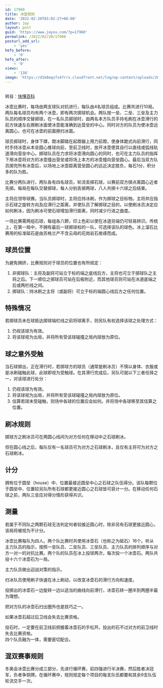 ```yaml
---
id: 17960
title: 冰壶规则
date: '2022-02-20T03:02:27+08:00'
author: Jay
layout: post
guid: 'https://www.jayxu.com/?p=17960'
permalink: /2022/02/20/17960
posturl_add_url:
    - 'yes'
hefo_before:
    - '0'
hefo_after:
    - '0'
views:
    - '138'
image: 'https://d1k8eqsfs47rrv.cloudfront.net/log/wp-content/uploads/2022/02/b8443492-5de8-480a-a76f-e7442df1e97b.jpg'
---
```


<!-- wp:image {"id":17963,"sizeSlug":"full","linkDestination":"attachment"} -->
<figure class="wp-block-image size-full"><a href="https://www.jayxu.com/?attachment_id=17963"><img src="https://www.jayxu.com/log/wp-content/uploads/2022/02/b8443492-5de8-480a-a76f-e7442df1e97b.jpg" alt="" class="wp-image-17963"/></a></figure>
<!-- /wp:image -->

<!-- wp:paragraph -->
<p>转自：<a href="https://www.baike.com/wikiid/7036189142090339619?prd=mobile&amp;view_id=11qeq0dekef400#catalog_5" target="_blank" rel="noreferrer noopener">快懂百科</a></p>
<!-- /wp:paragraph -->

<!-- wp:paragraph -->
<p>冰壶比赛时，每场由两支球队对抗进行，每队由4名球员组成。比赛共进行10局。两队每名球员均有两个冰壶，即有两次掷球机会。两队按一垒、二垒、三垒及主力队员的顺序交替掷球，在一名队员掷球时，由两名本方队员手持毛刷在冰壶滑行的前方快速左右擦刷冰面使冰壶能准确到达营垒的中心。同时对方的队员为使冰壶远离圆心，也可在冰壶的前面擦扫冰面。</p>
<!-- /wp:paragraph -->

<!-- wp:paragraph -->
<p>球员掷球时，身体下蹲，蹬冰脚踏在起蹬器上用力前蹬，使身体跪式向前滑行，同时手持冰壶从本垒圆心推球向前，至前卫线时，放开冰壶使其自行以直线或弧线轨道滑向营垒中心。掷球队员在力求将冰壶滑向圆心的同时，也可在主力队员的指挥下用冰壶将对方的冰壶撞出营垒或将场上本方的冰壶撞向营垒圆心。最后当双方队员掷完所有冰壶后，以场地上冰壶距离营垒圆心的远近决定胜负，每石1分，积分多的队为胜。</p>
<!-- /wp:paragraph -->

<!-- wp:paragraph -->
<p>比赛分两队进行，两队各有四名球员，轮流丢掷石球，以赛前双方掷点离圆心近者先掷。每局在每队交替掷球，每人分别丢掷两球，八人共掷十六球之后结束。</p>
<!-- /wp:paragraph -->

<!-- wp:paragraph -->
<p>主将应领导球赛。当队员掷球时，主将应持冰刷，作为掷球之目标物。主将并应指示石球之旋转方向及应滑行之距离，并使队员了解掷球之目的，以使刷冰员决定应如何刷冰，因为刷冰可使石球增加滑行距离，同时减少行进之曲度。</p>
<!-- /wp:paragraph -->

<!-- wp:paragraph -->
<p>一场比赛需两组石球，每组各八颗，印上色彩以使在冰道另端仍可轻易辨识。传统上，在第一局中，不拥有最后一球掷球权的一队，可选择该队的球色。冰上溜石比赛用的标准砥石是由苏格兰产不含云母的花岗岩石凿琢而成。</p>
<!-- /wp:paragraph -->

<!-- wp:heading -->
<h2 id="球员位置">球员位置</h2>
<!-- /wp:heading -->

<!-- wp:paragraph -->
<p>为避免拥挤，比赛规则对于球员的位置也有所规定：</p>
<!-- /wp:paragraph -->

<!-- wp:list {"ordered":true} -->
<ol><li>非掷球队：主将及副将可站立于标的端之底线后方，主将也可立于掷球队之主将之后。下一顺位之掷球员可站在后板附近，而其他球员则可站在冰道底端之后或两栏线之间。</li><li>掷球队：持冰刷之主将（或副将）可立于标的端圆心线后方之任何位置。</li></ol>
<!-- /wp:list -->

<!-- wp:heading -->
<h2 id="特殊情况">特殊情况</h2>
<!-- /wp:heading -->

<!-- wp:paragraph -->
<p>若掷球员未在球抵达掷球端栏线之前将球离手，则另队有权选择该球之处理方式：</p>
<!-- /wp:paragraph -->

<!-- wp:list {"ordered":true} -->
<ol><li>仍视该球为有效。</li><li>将该球视为出局，并将所有受该球碰撞之局内球放为原位。</li></ol>
<!-- /wp:list -->

<!-- wp:heading -->
<h2 id="球之意外受触">球之意外受触</h2>
<!-- /wp:heading -->

<!-- wp:paragraph -->
<p>当石球掷出，正在滑行时，若掷球方的球员（通常是刷冰员）不慎以身体、衣服或是冰刷碰触此球，此球即视为受触球。在其滑行完成后，另队可就以下三者任择之一，对该球进行处分：</p>
<!-- /wp:paragraph -->

<!-- wp:list {"ordered":true} -->
<ol><li>仍视该球为有效。</li><li>将该球视为出局，并将所有受该球碰撞之局内球放为原位。</li><li>估算若球未受碰触，则场中各球的位置应会如何。并将场中各球移至其估算之位置。</li></ol>
<!-- /wp:list -->

<!-- wp:heading -->
<h2 id="刷冰规则">刷冰规则</h2>
<!-- /wp:heading -->

<!-- wp:paragraph -->
<p>掷球方之刷冰员可在两圆心线间为对方任何在移动中之石球刷冰。</p>
<!-- /wp:paragraph -->

<!-- wp:paragraph -->
<p>但在圆心线之后，每队仅有一名球员可为对方之石球刷冰，且仅有主将可为对方之石球刷冰。</p>
<!-- /wp:paragraph -->

<!-- wp:heading -->
<h2 id="计分">计分</h2>
<!-- /wp:heading -->

<!-- wp:paragraph -->
<p>拥有位于圆垒（house）中、位置最接近圆垒中心之石球之队伍得分。该队每颗位于圆垒中、位置较另队所有石球都更接近圆心之石球皆可获计一分。在移动任何石球之前，两队三垒应对得分情形获得共识。</p>
<!-- /wp:paragraph -->

<!-- wp:heading -->
<h2 id="测量">测量</h2>
<!-- /wp:heading -->

<!-- wp:paragraph -->
<p>若属于不同队之两颗石球无法判定何者较接近圆心时，除非另有石球更接近圆心，该局将被视为不计分。</p>
<!-- /wp:paragraph -->

<!-- wp:paragraph -->
<p>冰壶比赛每队为四人。两个队比赛时共使用冰壶石（也称之为砥石）16个。听从主力队员的指示，按照一垒队员、二垒队员、三垒队员、主力队员的排列顺序与对方一对一的对抗比赛。两个队的队员在冰上投球两次，每次投一个冰壶石。两队共投十六个冰壶石为一局。</p>
<!-- /wp:paragraph -->

<!-- wp:paragraph -->
<p>主力队员做出迎战对策的指示。</p>
<!-- /wp:paragraph -->

<!-- wp:paragraph -->
<p>扫冰队员使用刷子快速在冰上刷动，以改变冰壶石的滑行方向和速度。</p>
<!-- /wp:paragraph -->

<!-- wp:paragraph -->
<p>投掷出的冰壶石一边旋转一边以适当的曲线向前滑行，冰壶石转一圈半到两圈半最为理想。</p>
<!-- /wp:paragraph -->

<!-- wp:paragraph -->
<p>把对方队的冰壶石扫出圈外也是技巧之一。</p>
<!-- /wp:paragraph -->

<!-- wp:paragraph -->
<p>如果冰壶石超过后卫线会失去比赛资格。</p>
<!-- /wp:paragraph -->

<!-- wp:paragraph -->
<p>投石时，一定要在前卫线前把握着冰壶石的手松开。投出的石不过对方的前卫线时失去比赛资格。<br>四个队员融为一体，需要密切配合。</p>
<!-- /wp:paragraph -->

<!-- wp:heading -->
<h2 id="混双赛事规则">混双赛事规则</h2>
<!-- /wp:heading -->

<!-- wp:paragraph -->
<p>冬奥会冰壶比赛分成三部分，先进行循环赛，前四强进行半决赛，然后胜者决冠军，负者争铜牌。在循环赛中，规则规定每个项目的每支队伍都要和其余9支队伍轮流交手一次。</p>
<!-- /wp:paragraph -->